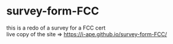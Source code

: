 # survey-form-FCC
this is a redo of a survey for a FCC cert <br>
live copy of the site => https://i-ape.github.io/survey-form-FCC/

